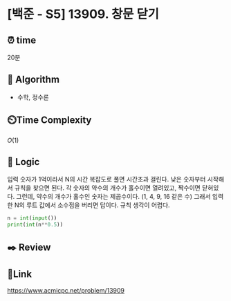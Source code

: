 # [백준 - S5] 13909. 창문 닫기

## ⏰ **time**

20분

## :pushpin: **Algorithm**

- 수학, 정수론

## ⏲️**Time Complexity**

$O(1)$

## :round_pushpin: **Logic**
입력 숫자가 1억이라서 N의 시간 복잡도로 풀면 시간초과 걸린다.
낮은 숫자부터 시작해서 규칙을 찾으면 된다.
각 숫자의 약수의 개수가 홀수이면 열려있고, 짝수이면 닫혀있다.
그런데, 약수의 개수가 홀수인 숫자는 제곱수이다. (1, 4, 9, 16 같은 수)
그래서 입력한 N의 루트 값에서 소수점을 버리면 답이다.
규칙 생각이 어렵다.

```python
n = int(input())
print(int(n**0.5))
```


## :black_nib: **Review**  


## 📡**Link**
https://www.acmicpc.net/problem/13909
